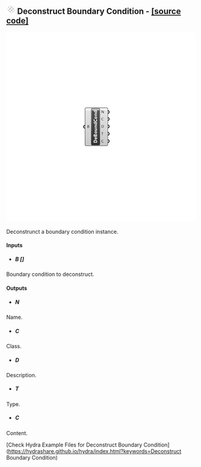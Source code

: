 ## ![](../../images/icons/Deconstruct_Boundary_Condition.png) Deconstruct Boundary Condition - [[source code]](C:\Users\pkastner\Documents\GitHub\Eddy3D\UMCF/Deconstruct%20Boundary%20Condition.py)

![](../../images/components/Deconstruct_Boundary_Condition.png)

Deconstrunct a boundary condition instance.

#### Inputs
* ##### B []
Boundary condition to deconstruct.

#### Outputs
* ##### N
Name.
* ##### C
Class.
* ##### D
Description.
* ##### T
Type.
* ##### C
Content.


[Check Hydra Example Files for Deconstruct Boundary Condition](https://hydrashare.github.io/hydra/index.html?keywords=Deconstruct Boundary Condition)